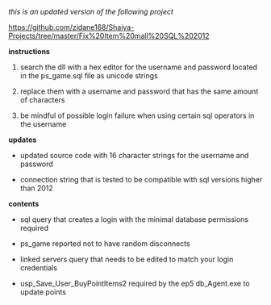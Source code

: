 *this is an updated version of the following project* 

https://github.com/zidane168/Shaiya-Projects/tree/master/Fix%20Item%20mall%20SQL%202012

**instructions**

1. search the dll with a hex editor for the username and password located in the ps_game.sql file as unicode strings

2. replace them with a username and password that has the same amount of characters 

3. be mindful of possible login failure when using certain sql operators in the username

**updates**

* updated source code with 16 character strings for the username and password

* connection string that is tested to be compatible with sql versions higher than 2012

**contents**

* sql query that creates a login with the minimal database permissions required

* ps_game reported not to have random disconnects

* linked servers query that needs to be edited to match your login credentials

* usp_Save_User_BuyPointItems2 required by the ep5 db_Agent.exe to update points
